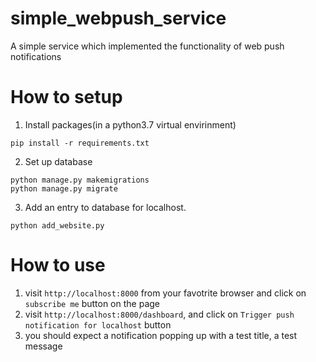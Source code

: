 # simple_webpush_service
A simple service which implemented the functionality of web push notifications

# How to setup
1. Install packages(in a python3.7 virtual envirinment)
```
pip install -r requirements.txt
```
2. Set up database
```
python manage.py makemigrations
python manage.py migrate
```
3. Add an entry to database for localhost.
```
python add_website.py
```

# How to use
1. visit `http://localhost:8000` from your favotrite browser and click on `subscribe me` button on the page
2. visit `http://localhost:8000/dashboard`, and click on `Trigger push notification for localhost` button
3. you should expect a notification popping up with a test title, a test message

